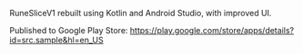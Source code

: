 RuneSliceV1 rebuilt using Kotlin and Android Studio, with improved UI.

Published to Google Play Store:
https://play.google.com/store/apps/details?id=src.sample&hl=en_US
